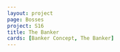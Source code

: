 ```yaml
---
layout: project
page: Bosses
project: S16
title: The Banker
cards: [Banker Concept, The Banker]
---
```

